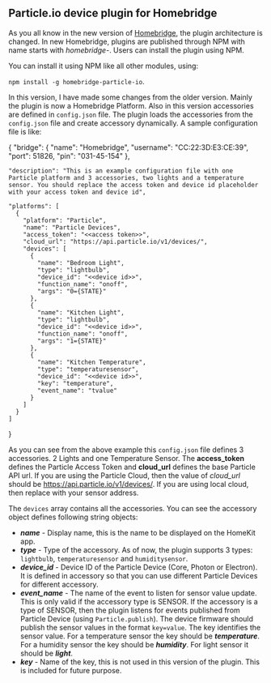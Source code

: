 **Particle.io device plugin for Homebridge**
-------------------------------------

As you all know in the new version of [Homebridge](https://github.com/nfarina/homebridge), the plugin architecture is changed. In new Homebridge, plugins are published through NPM with name starts with *homebridge-*. Users can install the plugin using NPM.

You can install it using NPM like all other modules, using:

`npm install -g homebridge-particle-io`.

In this version, I have made some changes from the older version. Mainly the plugin is now a Homebridge Platform. Also in this version accessories are defined in `config.json` file. The plugin loads the accessories from the `config.json` file and create accessory dynamically. A sample configuration file is like:

  {
    "bridge": {
      "name": "Homebridge",
      "username": "CC:22:3D:E3:CE:39",
      "port": 51826,
      "pin": "031-45-154"
    },

    "description": "This is an example configuration file with one Particle platform and 3 accessories, two lights and a temperature sensor. You should replace the access token and device id placeholder with your access token and device id",

    "platforms": [
      {
        "platform": "Particle",
        "name": "Particle Devices",
        "access_token": "<<access token>>",
        "cloud_url": "https://api.particle.io/v1/devices/",
        "devices": [
          {
            "name": "Bedroom Light",
            "type": "lightbulb",
            "device_id": "<<device id>>",
            "function_name": "onoff",
            "args": "0={STATE}"
          },
          {
            "name": "Kitchen Light",
            "type": "lightbulb",
            "device_id": "<<device id>>",
            "function_name": "onoff",
            "args": "1={STATE}"
          },
          {
            "name": "Kitchen Temperature",
            "type": "temperaturesensor",
            "device_id": "<<device id>>",
            "key": "temperature",
            "event_name": "tvalue"
          }
        ]
      }
    ]
  }

As you can see from the above example this `config.json` file defines 3 accessories. 2 Lights and one Temperature Sensor. The **access_token** defines the Particle Access Token and **cloud_url** defines the base Particle API url. If you are using the Particle Cloud, then the value of *cloud_url* should be https://api.particle.io/v1/devices/. If you are using local cloud, then replace with your sensor address.

The `devices` array contains all the accessories. You can see the accessory object defines following string objects:

 - ***name*** - Display name, this is the name to be displayed on the HomeKit app.
 - ***type*** - Type of the accessory. As of now, the plugin supports 3 types: `lightbulb`, `temperaturesensor` and `humiditysensor`.
 - ***device_id*** - Device ID of the Particle Device (Core, Photon or Electron). It is defined in accessory so that you can use different Particle Devices for different accessory.
 - ***event_name*** - The name of the event to listen for sensor value update. This is only valid if the accessory type is SENSOR. If the accessory is a type of SENSOR, then the plugin listens for events published from Particle Device (using `Particle.publish`). The device firmware should publish the sensor values in the format `key=value`. The key identifies the sensor value. For a temperature sensor the key should be ***temperature***. For a humidity sensor the key should be ***humidity***. For light sensor it should be ***light***.
 - ***key*** - Name of the key, this is not used in this version of the plugin. This is included for future purpose.
